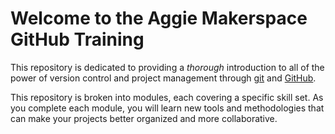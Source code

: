 # Welcome to the Aggie Makerspace GitHub Training

This repository is dedicated to providing a _thorough_ introduction to all of the power of version control
and project management through [git](www.git-scm.com) and [GitHub](www.github.com).

This repository is broken into modules, each covering a specific skill set. As you complete each module, you
will learn new tools and methodologies that can make your projects better organized and more collaborative.
